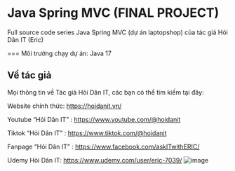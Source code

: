 # Java Spring MVC (FINAL PROJECT)
Full source code series Java Spring MVC (dự án laptopshop) của tác giả Hỏi Dân IT (Eric)

===
Môi trường chạy dự án: Java 17

## Về tác giả
Mọi thông tin về Tác giả Hỏi Dân IT, các bạn có thể tìm kiếm tại đây:

Website chính thức: https://hoidanit.vn/

Youtube “Hỏi Dân IT” : https://www.youtube.com/@hoidanit

Tiktok “Hỏi Dân IT” :  https://www.tiktok.com/@hoidanit

Fanpage “Hỏi Dân IT” : https://www.facebook.com/askITwithERIC/

Udemy Hỏi Dân IT: https://www.udemy.com/user/eric-7039/
![image](https://github.com/user-attachments/assets/b2609d49-f9d8-431d-bd95-d3a1c9402f17)
